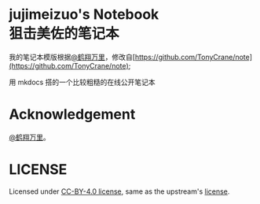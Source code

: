 # jujimeizuo's Notebook<br/>狙击美佐的笔记本

我的笔记本模版根据[@鹤翔万里](https://github.com/TonyCrane/)，修改自[https://github.com/TonyCrane/note](https://github.com/TonyCrane/note);

用 mkdocs 搭的一个比较粗糙的在线公开笔记本

# Acknowledgement

[@鹤翔万里](https://github.com/TonyCrane/)。

# LICENSE

Licensed under [CC-BY-4.0 license](https://github.com/jujimeizuo/note/blob/master/LICENSE), same as the upstream's [license](https://github.com/TonyCrane/note/blob/master/LICENSE).